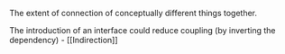 The extent of connection of conceptually different things together.

The introduction of an interface could reduce coupling (by inverting the dependency) - [[Indirection]]